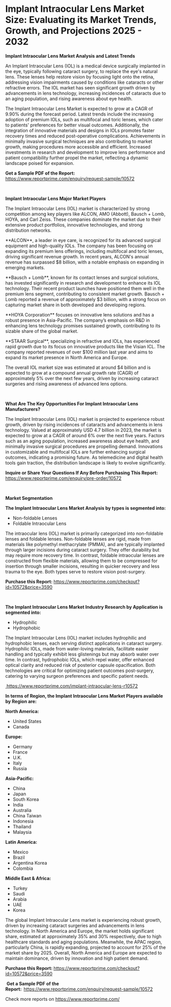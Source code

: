 <p><h1>Implant Intraocular Lens Market Size: Evaluating its Market Trends, Growth, and Projections 2025 - 2032</h1></p><p><strong>Implant Intraocular Lens Market Analysis and Latest Trends</strong></p>
<p><p>An Implant Intraocular Lens (IOL) is a medical device surgically implanted in the eye, typically following cataract surgery, to replace the eye's natural lens. These lenses help restore vision by focusing light onto the retina, addressing vision impairments caused by conditions like cataracts or other refractive errors. The IOL market has seen significant growth driven by advancements in lens technology, increasing incidences of cataracts due to an aging population, and rising awareness about eye health.</p><p>The Implant Intraocular Lens Market is expected to grow at a CAGR of 9.90% during the forecast period. Latest trends include the increasing adoption of premium IOLs, such as multifocal and toric lenses, which cater to patients' preferences for better visual outcomes. Additionally, the integration of innovative materials and designs in IOLs promotes faster recovery times and reduced post-operative complications. Achievements in minimally invasive surgical techniques are also contributing to market growth, making procedures more accessible and efficient. Increased investments in research and development to improve lens performance and patient compatibility further propel the market, reflecting a dynamic landscape poised for expansion.</p></p>
<p><strong>Get a Sample PDF of the Report:&nbsp;</strong> <a href="https://www.reportprime.com/enquiry/request-sample/10572?utm_campaign=2283&utm_medium=2&utm_source=Github&utm_content=ia&utm_term=20032025&utm_id=implant-intraocular-lens">https://www.reportprime.com/enquiry/request-sample/10572</a></p>
<p>&nbsp;</p>
<p><strong>Implant Intraocular Lens Major Market Players</strong></p>
<p><p>The Implant Intraocular Lens (IOL) market is characterized by strong competition among key players like ALCON, AMO (Abbott), Bausch + Lomb, HOYA, and Carl Zeiss. These companies dominate the market due to their extensive product portfolios, innovative technologies, and strong distribution networks.</p><p>**ALCON**, a leader in eye care, is recognized for its advanced surgical equipment and high-quality IOLs. The company has been focusing on expanding its premium lens offerings, including multifocal and toric lenses, driving significant revenue growth. In recent years, ALCON's annual revenue has surpassed $8 billion, with a notable emphasis on expanding in emerging markets.</p><p>**Bausch + Lomb**, known for its contact lenses and surgical solutions, has invested significantly in research and development to enhance its IOL technology. Their recent product launches have positioned them well in the premium lens segment, contributing to consistent market growth. Bausch + Lomb reported a revenue of approximately $3 billion, with a strong focus on capturing market share in both developed and developing regions.</p><p>**HOYA Corporation** focuses on innovative lens solutions and has a robust presence in Asia-Pacific. The company’s emphasis on R&D in enhancing lens technology promises sustained growth, contributing to its sizable share of the global market.</p><p>**STAAR Surgical**, specializing in refractive and IOLs, has experienced rapid growth due to its focus on innovative products like the Visian ICL. The company reported revenues of over $100 million last year and aims to expand its market presence in North America and Europe.</p><p>The overall IOL market size was estimated at around $4 billion and is expected to grow at a compound annual growth rate (CAGR) of approximately 5% over the next few years, driven by increasing cataract surgeries and rising awareness of advanced lens options.</p></p>
<p>&nbsp;</p>
<p><strong>What Are The Key Opportunities For Implant Intraocular Lens Manufacturers?</strong></p>
<p><p>The Implant Intraocular Lens (IOL) market is projected to experience robust growth, driven by rising incidences of cataracts and advancements in lens technology. Valued at approximately USD 4.7 billion in 2023, the market is expected to grow at a CAGR of around 6% over the next five years. Factors such as an aging population, increased awareness about eye health, and minimally invasive surgical procedures are propelling demand. Innovations in customizable and multifocal IOLs are further enhancing surgical outcomes, indicating a promising future. As telemedicine and digital health tools gain traction, the distribution landscape is likely to evolve significantly.</p></p>
<p><strong>Inquire or Share Your Questions If Any Before Purchasing This Report:</strong> <a href="https://www.reportprime.com/enquiry/pre-order/10572?utm_campaign=2283&utm_medium=2&utm_source=Github&utm_content=ia&utm_term=20032025&utm_id=implant-intraocular-lens">https://www.reportprime.com/enquiry/pre-order/10572</a></p>
<p>&nbsp;</p>
<p><strong>Market Segmentation</strong></p>
<p><strong>The Implant Intraocular Lens Market Analysis by types is segmented into:</strong></p>
<p><ul><li>Non-foldable Lenses</li><li>Foldable Intraocular Lens</li></ul></p>
<p><p>The intraocular lens (IOL) market is primarily categorized into non-foldable lenses and foldable lenses. Non-foldable lenses are rigid, made from materials like polymethyl methacrylate (PMMA), and are typically implanted through larger incisions during cataract surgery. They offer durability but may require more recovery time. In contrast, foldable intraocular lenses are constructed from flexible materials, allowing them to be compressed for insertion through smaller incisions, resulting in quicker recovery and less trauma to the eye. Both types serve to restore vision post-surgery.</p></p>
<p><strong>Purchase this Report:&nbsp;</strong><a href="https://www.reportprime.com/checkout?id=10572&price=3590&utm_campaign=2283&utm_medium=2&utm_source=Github&utm_content=ia&utm_term=20032025&utm_id=implant-intraocular-lens">https://www.reportprime.com/checkout?id=10572&price=3590</a></p>
<p>&nbsp;</p>
<p><strong>The Implant Intraocular Lens Market Industry Research by Application is segmented into:</strong></p>
<p><ul><li>Hydrophilic</li><li>Hydrophobic</li></ul></p>
<p><p>The Implant Intraocular Lens (IOL) market includes hydrophilic and hydrophobic lenses, each serving distinct applications in cataract surgery. Hydrophilic IOLs, made from water-loving materials, facilitate easier handling and typically exhibit less glistenings but may absorb water over time. In contrast, hydrophobic IOLs, which repel water, offer enhanced optical clarity and reduced risk of posterior capsule opacification. Both technologies are critical for optimizing patient outcomes post-surgery, catering to varying surgeon preferences and specific patient needs.</p></p>
<p><a href="https://www.reportprime.com/implant-intraocular-lens-r10572?utm_campaign=2283&utm_medium=2&utm_source=Github&utm_content=ia&utm_term=20032025&utm_id=implant-intraocular-lens">&nbsp;https://www.reportprime.com/implant-intraocular-lens-r10572</a></p>
<p><strong>In terms of Region, the Implant Intraocular Lens Market Players available by Region are:</strong></p>
<p>
    <p> <strong> North America: </strong>
        <ul>
            <li>United States</li>
            <li>Canada</li>
        </ul>
        </p> 
    <p> <strong> Europe: </strong>
        <ul>
            <li>Germany</li>
            <li>France</li>
            <li>U.K.</li>
            <li>Italy</li>
            <li>Russia</li>
        </ul>
        </p> 
    <p> <strong> Asia-Pacific: </strong>
        <ul>
            <li>China</li>
            <li>Japan</li>
            <li>South Korea</li>
            <li>India</li>
            <li>Australia</li>
            <li>China Taiwan</li>
            <li>Indonesia</li>
            <li>Thailand</li>
            <li>Malaysia</li>
        </ul>
        </p> 
    <p> <strong> Latin America: </strong>
        <ul>
            <li>Mexico</li>
            <li>Brazil</li>
            <li>Argentina Korea</li>
            <li>Colombia</li>
        </ul>
        </p> 
    <p> <strong> Middle East & Africa: </strong>
        <ul>
            <li>Turkey</li>
            <li>Saudi</li>
            <li>Arabia</li>
            <li>UAE</li>
            <li>Korea</li>
        </ul>
    </p>
    </p>
<p><p>The global Implant Intraocular Lens market is experiencing robust growth, driven by increasing cataract surgeries and advancements in lens technology. In North America and Europe, the market holds significant share, estimated at approximately 35% and 30% respectively, due to high healthcare standards and aging populations. Meanwhile, the APAC region, particularly China, is rapidly expanding, projected to account for 25% of the market share by 2025. Overall, North America and Europe are expected to maintain dominance, driven by innovation and high patient demand.</p></p>
<p><strong>Purchase this Report: </strong><a href="https://www.reportprime.com/checkout?id=10572&price=3590&utm_campaign=2283&utm_medium=2&utm_source=Github&utm_content=ia&utm_term=20032025&utm_id=implant-intraocular-lens">https://www.reportprime.com/checkout?id=10572&price=3590</a></p>
<p>&nbsp;<strong>Get a Sample PDF of the Report:&nbsp;&nbsp;</strong><a href="https://www.reportprime.com/enquiry/request-sample/10572?utm_campaign=2283&utm_medium=2&utm_source=Github&utm_content=ia&utm_term=20032025&utm_id=implant-intraocular-lens">https://www.reportprime.com/enquiry/request-sample/10572</a></p>
<p><strong></strong></p>
<p>Check more reports on <a href="https://www.reportprime.com/?utm_campaign=2283&utm_medium=2&utm_source=Github&utm_content=ia&utm_term=20032025&utm_id=implant-intraocular-lens">https://www.reportprime.com/</a></p>